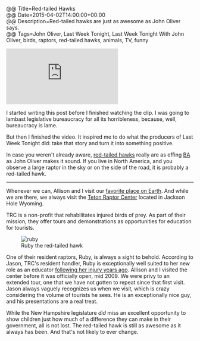 @@ Title=Red-tailed Hawks  
@@ Date=2015-04-02T14:00:00+00:00  
@@ Description=Red-tailed hawks are just as awesome as John Oliver says.  
@@ Tags=John Oliver, Last Week Tonight, Last Week Tonight With John Oliver, birds, raptors, red-tailed hawks, animals, TV, funny  

<iframe src="https://www.youtube.com/embed/uiN_-AEhTpk" frameborder="0" allowfullscreen></iframe>

I started writing this post before I finished watching the clip. I was going to lambast legislative bureaucracy for all its horribleness, because, well, bureaucracy is lame. 

But then I finished the video. It inspired me to do what the producers of Last Week Tonight did: take that story and turn it into something positive. 

In case you weren't already aware, [red-tailed hawks][wikipedia] really are as effing [BA][urbandictionary] as John Oliver makes it sound. If you live in North America, and you observe a large raptor in the sky or on the side of the road, it is probably a red-tailed hawk. 

***

Whenever we can, Allison and I visit our [favorite place on Earth][nps]. And while we are there, we always visit the [Teton Raptor Center][tetonraptorcenter] located in Jackson Hole Wyoming. 

TRC is a non-profit that rehabilitates injured birds of prey. As part of their mission, they offer tours and demonstrations as opportunities for education for tourists. 

<figure>
	<img src="http://d.pr/i/1dQXc+" alt="ruby"  />
	<figcaption>Ruby the red-tailed hawk</figcaption>
</figure>

One of their resident raptors, Ruby, is always a sight to behold. According to Jason, TRC's resident handler, Ruby is exceptionally well suited to her new role as an educator [following her injury years ago][tetonraptorcenter 2]. Allison and I visited the center before it was officially open, mid 2009. We were privy to an extended tour, one that we have not gotten to repeat since that first visit. Jason always vaguely recognizes us when we visit, which is crazy considering the volume of tourists he sees. He is an exceptionally nice guy, and his presentations are a real treat. 

While the New Hampshire legislature *did* miss an excellent opportunity to show children just how much of a difference they can make in their government, all is not lost. The red-tailed hawk is still as awesome as it always has been. And that's not likely to ever change. 

[nps]: http://www.nps.gov/grte/
[tetonraptorcenter]: http://www.tetonraptorcenter.org
[tetonraptorcenter 2]: http://www.tetonraptorcenter.org/meet-the-birds.html
[urbandictionary]: http://www.urbandictionary.com/define.php?term=BA&defid=1081389
[wikipedia]: https://en.wikipedia.org/wiki/Red-tailed_Hawk